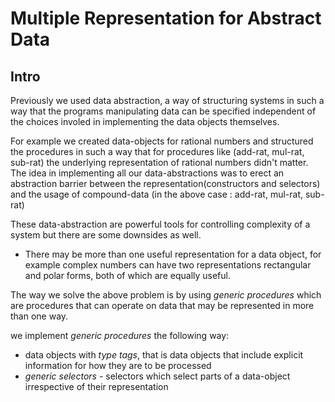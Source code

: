 # Multiple Representation for Abstract Data

## Intro
Previously we used data abstraction, a way of structuring systems in such a way that the programs manipulating data can be
specified independent of the choices involed in implementing the data objects themselves.

For example we created data-objects for rational numbers and structured the procedures in such a way that for procedures like
(add-rat, mul-rat, sub-rat) the underlying representation of rational numbers didn't matter. The idea in implementing all our
data-abstractions was to erect an abstraction barrier between the representation(constructors and selectors) and the usage of 
compound-data (in the above case : add-rat, mul-rat, sub-rat)

These data-abstraction are powerful tools for controlling complexity of a system but there are some downsides as well.
- There may be more than one useful representation for a data object, for example complex numbers can have two representations
rectangular and polar forms, both of which are equally useful.

The way we solve the above problem is by using *generic procedures* which are procedures that can operate on data that may be
represented in more than one way.

we implement *generic procedures* the following way:
- data objects with *type tags*, that is data objects that include explicit information for how they are to be processed
- *generic selectors* - selectors which select parts of a data-object irrespective of their representation

